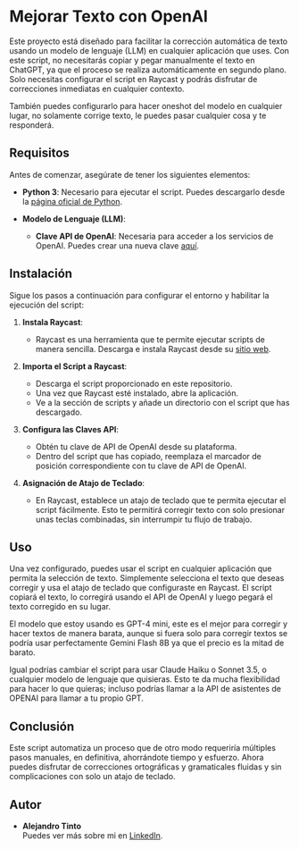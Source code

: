 # Mejorar Texto con OpenAI

Este proyecto está diseñado para facilitar la corrección automática de texto usando un modelo de lenguaje (LLM) en cualquier aplicación que uses. Con este script, no necesitarás copiar y pegar manualmente el texto en ChatGPT, ya que el proceso se realiza automáticamente en segundo plano. Solo necesitas configurar el script en Raycast y podrás disfrutar de correcciones inmediatas en cualquier contexto.

También puedes configurarlo para hacer oneshot del modelo en cualquier lugar, no solamente corrige texto, le puedes pasar cualquier cosa y te responderá.

## Requisitos


Antes de comenzar, asegúrate de tener los siguientes elementos:

- **Python 3**: Necesario para ejecutar el script. Puedes descargarlo desde la [página oficial de Python](https://www.python.org/downloads/).

- **Modelo de Lenguaje (LLM)**:
  - **Clave API de OpenAI**: Necesaria para acceder a los servicios de OpenAI. Puedes crear una nueva clave [aquí](https://platform.openai.com/account/api-keys).
  

## Instalación

Sigue los pasos a continuación para configurar el entorno y habilitar la ejecución del script:

1. **Instala Raycast**: 
   - Raycast es una herramienta que te permite ejecutar scripts de manera sencilla. Descarga e instala Raycast desde su [sitio web](https://www.raycast.com/).

2. **Importa el Script a Raycast**:
   - Descarga el script proporcionado en este repositorio.
   - Una vez que Raycast esté instalado, abre la aplicación.
   - Ve a la sección de scripts y añade un directorio con el script que has descargado.
   
3. **Configura las Claves API**:
   - Obtén tu clave de API de OpenAI desde su plataforma.
   - Dentro del script que has copiado, reemplaza el marcador de posición correspondiente con tu clave de API de OpenAI.

4. **Asignación de Atajo de Teclado**:
   - En Raycast, establece un atajo de teclado que te permita ejecutar el script fácilmente. Esto te permitirá corregir texto con solo presionar unas teclas combinadas, sin interrumpir tu flujo de trabajo.

## Uso

Una vez configurado, puedes usar el script en cualquier aplicación que permita la selección de texto. Simplemente selecciona el texto que deseas corregir y usa el atajo de teclado que configuraste en Raycast. El script copiará el texto, lo corregirá usando el API de OpenAI y luego pegará el texto corregido en su lugar.

El modelo que estoy usando es GPT-4 mini, este es el mejor para corregir y hacer textos de manera barata, aunque si fuera solo para corregir textos se podría usar perfectamente Gemini Flash 8B ya que el precio es la mitad de barato.

Igual podrías cambiar el script para usar Claude Haiku o Sonnet 3.5, o cualquier modelo de lenguaje que quisieras. Esto te da mucha flexibilidad para hacer lo que quieras; incluso podrías llamar a la API de asistentes de OPENAI para llamar a tu propio GPT.

## Conclusión

Este script automatiza un proceso que de otro modo requeriría múltiples pasos manuales, en definitiva, ahorrándote tiempo y esfuerzo. Ahora puedes disfrutar de correcciones ortográficas y gramaticales fluidas y sin complicaciones con solo un atajo de teclado.

## Autor

- **Alejandro Tinto**  
  Puedes ver más sobre mi en [LinkedIn](https://www.linkedin.com/in/alejandro-tinto/).